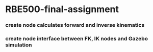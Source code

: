 # RBE500-final-assignment

### create node calculates forward and inverse kinematics

### create node interface between FK, IK nodes and Gazebo simulation

